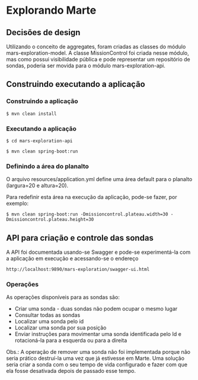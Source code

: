 # Explorando Marte

## Decisões de design
Utilizando o conceito de aggregates, foram criadas as classes do módulo mars-exploration-model.
A classe MissionControl foi criada nesse módulo, mas como possui visibilidade pública e pode
representar um repositório de sondas, poderia ser movida para o módulo mars-exploration-api. 

## Construindo executando a aplicação

### Construindo a aplicação
`$ mvn clean install`

### Executando a aplicação
`$ cd mars-exploration-api`

`$ mvn clean spring-boot:run`

### Definindo a área do planalto
O arquivo resources/application.yml define uma área default para o planalto (largura=20 e altura=20).

Para redefinir esta área na execução da aplicação, pode-se fazer, por exemplo:

`$ mvn clean spring-boot:run -Dmissioncontrol.plateau.width=30 -Dmissioncontrol.plateau.height=30`

## API para criação e controle das sondas
A API foi documentada usando-se Swagger e pode-se experimentá-la com a aplicação em execução e acessando-se o endereço

`http://localhost:9890/mars-exploration/swagger-ui.html`

### Operações
As operações disponíveis para as sondas são:
* Criar uma sonda - duas sondas não podem ocupar o mesmo lugar
* Consultar todas as sondas
* Localizar uma sonda pelo id
* Localizar uma sonda por sua posição
* Enviar instruções para movimentar uma sonda identificada pelo Id e rotacioná-la para a esquerda ou para a direita

Obs.: A operação de remover uma sonda não foi implementada porque não seria prático destruí-la uma vez que já estivesse em Marte.
Uma solução seria criar a sonda com o seu tempo de vida configurado e fazer com que ela fosse desativada depois de passado esse tempo.

